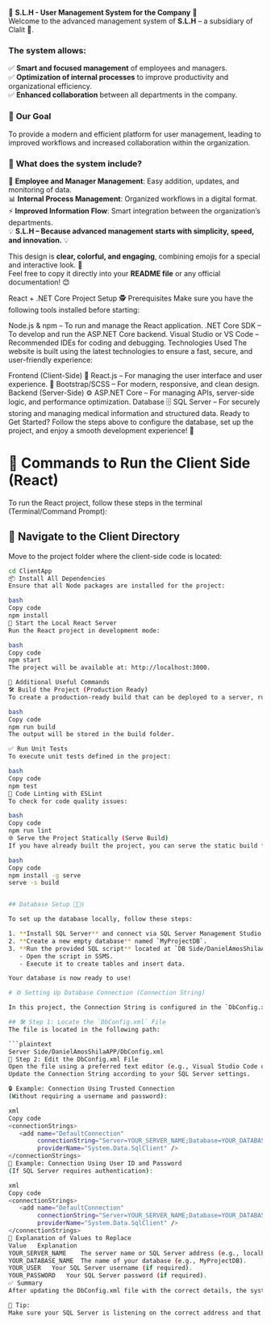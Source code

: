 🚀 **S.L.H - User Management System for the Company** 🚀  
Welcome to the advanced management system of **S.L.H** – a subsidiary of Clalit 🏥.  

### The system allows:  
✅ **Smart and focused management** of employees and managers.  
✅ **Optimization of internal processes** to improve productivity and organizational efficiency.  
✅ **Enhanced collaboration** between all departments in the company.  

### 🎯 **Our Goal**  
To provide a modern and efficient platform for user management, leading to improved workflows and increased collaboration within the organization.  

### 🔑 **What does the system include?**  
👤 **Employee and Manager Management**: Easy addition, updates, and monitoring of data.  
📊 **Internal Process Management**: Organized workflows in a digital format.  
⚡ **Improved Information Flow**: Smart integration between the organization’s departments.  
💡 **S.L.H – Because advanced management starts with simplicity, speed, and innovation.** 💡  

This design is **clear, colorful, and engaging**, combining emojis for a special and interactive look. 🌟  
Feel free to copy it directly into your **README file** or any official documentation! 😊  



React + .NET Core Project Setup
🕵️ Prerequisites
Make sure you have the following tools installed before starting:

Node.js & npm – To run and manage the React application.
.NET Core SDK – To develop and run the ASP.NET Core backend.
Visual Studio or VS Code – Recommended IDEs for coding and debugging.
Technologies Used
The website is built using the latest technologies to ensure a fast, secure, and user-friendly experience:

Frontend (Client-Side)
🚀 React.js – For managing the user interface and user experience.
🎨 Bootstrap/SCSS – For modern, responsive, and clean design.
Backend (Server-Side)
⚙️ ASP.NET Core – For managing APIs, server-side logic, and performance optimization.
Database
🗄️ SQL Server – For securely storing and managing medical information and structured data.
Ready to Get Started?
Follow the steps above to configure the database, set up the project, and enjoy a smooth development experience! 🚀

# 🚀 Commands to Run the Client Side (React)

To run the React project, follow these steps in the terminal (Terminal/Command Prompt):

## 📂 Navigate to the Client Directory  
Move to the project folder where the client-side code is located:

```bash
cd ClientApp
📦 Install All Dependencies
Ensure that all Node packages are installed for the project:

bash
Copy code
npm install
🚀 Start the Local React Server
Run the React project in development mode:

bash
Copy code
npm start
The project will be available at: http://localhost:3000.

🔧 Additional Useful Commands
🛠️ Build the Project (Production Ready)
To create a production-ready build that can be deployed to a server, run:

bash
Copy code
npm run build
The output will be stored in the build folder.

✅ Run Unit Tests
To execute unit tests defined in the project:

bash
Copy code
npm test
🧹 Code Linting with ESLint
To check for code quality issues:

bash
Copy code
npm run lint
🌐 Serve the Project Statically (Serve Build)
If you have already built the project, you can serve the static build folder:

bash
Copy code
npm install -g serve
serve -s build


## Database Setup 🧙🏻‍♀️

To set up the database locally, follow these steps:

1. **Install SQL Server** and connect via SQL Server Management Studio.
2. **Create a new empty database** named `MyProjectDB`.
3. **Run the provided SQL script** located at `DB Side/DanielAmosShilaAppDB.sql.sql`:
   - Open the script in SSMS.
   - Execute it to create tables and insert data.

Your database is now ready to use!

# ⚙️ Setting Up Database Connection (Connection String)

In this project, the Connection String is configured in the `DbConfig.xml` file. To set up the connection for your local SQL Server, follow these steps:

## 🛠️ Step 1: Locate the `DbConfig.xml` File  
The file is located in the following path:  

```plaintext
Server Side/DanielAmosShilaAPP/DbConfig.xml
📝 Step 2: Edit the DbConfig.xml File
Open the file using a preferred text editor (e.g., Visual Studio Code or Notepad++).
Update the Connection String according to your SQL Server settings.

🔒 Example: Connection Using Trusted Connection
(Without requiring a username and password):

xml
Copy code
<connectionStrings>
   <add name="DefaultConnection" 
        connectionString="Server=YOUR_SERVER_NAME;Database=YOUR_DATABASE_NAME;Trusted_Connection=True;" 
        providerName="System.Data.SqlClient" />
</connectionStrings>
🔑 Example: Connection Using User ID and Password
(If SQL Server requires authentication):

xml
Copy code
<connectionStrings>
   <add name="DefaultConnection" 
        connectionString="Server=YOUR_SERVER_NAME;Database=YOUR_DATABASE_NAME;User Id=YOUR_USER;Password=YOUR_PASSWORD;" 
        providerName="System.Data.SqlClient" />
</connectionStrings>
🔄 Explanation of Values to Replace
Value	Explanation
YOUR_SERVER_NAME	The server name or SQL Server address (e.g., localhost or DESKTOP-XXXXXX).
YOUR_DATABASE_NAME	The name of your database (e.g., MyProjectDB).
YOUR_USER	Your SQL Server username (if required).
YOUR_PASSWORD	Your SQL Server password (if required).
✅ Summary
After updating the DbConfig.xml file with the correct details, the system will successfully connect to your SQL Server.

🔗 Tip:
Make sure your SQL Server is listening on the correct address and that the service is running properly.


